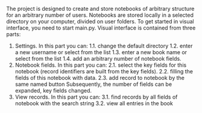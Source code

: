 The project is designed to create and store notebooks of arbitrary structure for an arbitrary number of users. Notebooks are stored locally in a selected directory on your computer, divided on user folders. To get started in visual interface, you need to start main.py. Visual interface is contained from three parts:
1. Settings. In this part you can:
  1.1. change the default directory 
  1.2. enter a new username or select from the list 
  1.3. enter a new book name or select from the list
  1.4. add an arbitrary number of notebook fields.
2. Notebook fields. In this part you can: 
  2.1. select the key fields for this notebook (record identifiers are built 
  from the key fields). 
  2.2. filling the fields of this notebook with data. 
  2.3. add record to notebook by the same named button
Subsequently, the number of fields can be expanded, key fields changed.
3. View records. In this part you can:
  3.1. find records by all fields of notebook with the search string
  3.2. view all entries in the book
